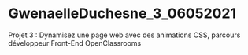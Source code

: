 # GwenaelleDuchesne_3_06052021

Projet 3 : Dynamisez une page web avec des animations CSS, parcours développeur Front-End OpenClassrooms
